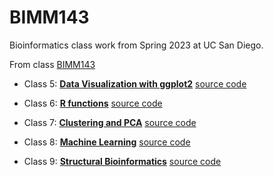 # BIMM143
Bioinformatics class work from Spring 2023 at UC San  Diego. 

From class [BIMM143](https://bioboot.github.io/bimm143_S23/)

- Class 5: [**Data Visualization with ggplot2**](https://github.com/Pollito34/BIMM143/blob/main/Class_05/Class05.md) [source code](https://github.com/Pollito34/BIMM143/blob/main/Class_05/Class05.qmd)

- Class 6: [**R functions**](https://github.com/Pollito34/BIMM143/blob/main/Class_06/Class06.pdf) [source code](https://github.com/Pollito34/BIMM143/blob/main/Class_06/Class06.qmd)

- Class 7: [**Clustering and PCA**](https://github.com/Pollito34/BIMM143/blob/main/Class_07/Class_07.pdf) [source code](https://github.com/Pollito34/BIMM143/blob/main/Class_07/Class_07.qmd)

- Class 8: [**Machine Learning**](https://github.com/Pollito34/BIMM143/blob/main/Class_08/Class_08.pdf) [source code](https://github.com/Pollito34/BIMM143/blob/main/Class_08/Class_08.qmd)

- Class 9: [**Structural Bioinformatics**](https://github.com/Pollito34/BIMM143/blob/main/Class_09/Class-09.pdf) [source code](https://github.com/Pollito34/BIMM143/blob/main/Class_09/Class%2009.qmd)
